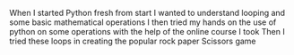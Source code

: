 When I started Python fresh from start I wanted to understand looping and some basic mathematical operations
I then tried my hands on the use of python on some operations with the help of the online course I took 
Then I tried these loops in creating the popular rock paper Scissors game
